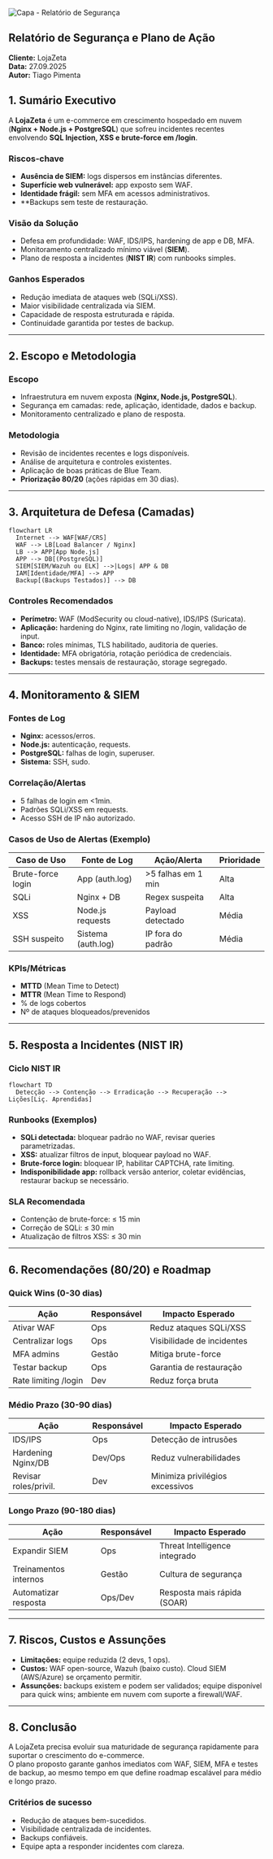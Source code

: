 
![Capa - Relatório de Segurança](capa.png)


## Relatório de Segurança e Plano de Ação


**Cliente:** LojaZeta  
**Data:** 27.09.2025  
**Autor:** Tiago Pimenta 


## 1. Sumário Executivo

A **LojaZeta** é um e-commerce em crescimento hospedado em nuvem (**Nginx + Node.js + PostgreSQL**) que sofreu incidentes recentes envolvendo **SQL Injection, XSS e brute-force em /login**.

### Riscos-chave
- **Ausência de SIEM:** logs dispersos em instâncias diferentes.  
- **Superfície web vulnerável:** app exposto sem WAF.  
- **Identidade frágil:** sem MFA em acessos administrativos.  
- **Backups sem teste de restauração.

### Visão da Solução
- Defesa em profundidade: WAF, IDS/IPS, hardening de app e DB, MFA.  
- Monitoramento centralizado mínimo viável (**SIEM**).  
- Plano de resposta a incidentes (**NIST IR**) com runbooks simples.

### Ganhos Esperados
- Redução imediata de ataques web (SQLi/XSS).  
- Maior visibilidade centralizada via SIEM.  
- Capacidade de resposta estruturada e rápida.  
- Continuidade garantida por testes de backup.  

---

## 2. Escopo e Metodologia

### Escopo
- Infraestrutura em nuvem exposta (**Nginx, Node.js, PostgreSQL**).  
- Segurança em camadas: rede, aplicação, identidade, dados e backup.  
- Monitoramento centralizado e plano de resposta.  

### Metodologia
- Revisão de incidentes recentes e logs disponíveis.  
- Análise de arquitetura e controles existentes.  
- Aplicação de boas práticas de Blue Team.  
- **Priorização 80/20** (ações rápidas em 30 dias).  

---

## 3. Arquitetura de Defesa (Camadas)

```mermaid
flowchart LR
  Internet --> WAF[WAF/CRS]
  WAF --> LB[Load Balancer / Nginx]
  LB --> APP[App Node.js]
  APP --> DB[(PostgreSQL)]
  SIEM[SIEM/Wazuh ou ELK] -->|Logs| APP & DB
  IAM[Identidade/MFA] --> APP
  Backup[(Backups Testados)] --> DB
```

### Controles Recomendados

- **Perímetro:** WAF (ModSecurity ou cloud-native), IDS/IPS (Suricata).  
- **Aplicação:** hardening do Nginx, rate limiting no /login, validação de input.  
- **Banco:** roles mínimas, TLS habilitado, auditoria de queries.  
- **Identidade:** MFA obrigatória, rotação periódica de credenciais.  
- **Backups:** testes mensais de restauração, storage segregado.  

---

## 4. Monitoramento & SIEM

### Fontes de Log
- **Nginx:** acessos/erros.  
- **Node.js:** autenticação, requests.  
- **PostgreSQL:** falhas de login, superuser.  
- **Sistema:** SSH, sudo.  

### Correlação/Alertas
- 5 falhas de login em <1min.  
- Padrões SQLi/XSS em requests.  
- Acesso SSH de IP não autorizado.  

### Casos de Uso de Alertas (Exemplo)
| Caso de Uso           | Fonte de Log           | Ação/Alerta               | Prioridade |
|----------------------|----------------------|---------------------------|------------|
| Brute-force login     | App (auth.log)        | >5 falhas em 1 min        | Alta       |
| SQLi                  | Nginx + DB            | Regex suspeita            | Alta       |
| XSS                   | Node.js requests      | Payload detectado         | Média      |
| SSH suspeito           | Sistema (auth.log)    | IP fora do padrão         | Média      |

### KPIs/Métricas
- **MTTD** (Mean Time to Detect)  
- **MTTR** (Mean Time to Respond)  
- % de logs cobertos  
- Nº de ataques bloqueados/prevenidos  

---

## 5. Resposta a Incidentes (NIST IR)

### Ciclo NIST IR
```mermaid
flowchart TD
  Detecção --> Contenção --> Erradicação --> Recuperação --> Lições[Liç. Aprendidas]
```

### Runbooks (Exemplos)
- **SQLi detectada:** bloquear padrão no WAF, revisar queries parametrizadas.  
- **XSS:** atualizar filtros de input, bloquear payload no WAF.  
- **Brute-force login:** bloquear IP, habilitar CAPTCHA, rate limiting.  
- **Indisponibilidade app:** rollback versão anterior, coletar evidências, restaurar backup se necessário.  

### SLA Recomendada
- Contenção de brute-force: ≤ 15 min  
- Correção de SQLi: ≤ 30 min  
- Atualização de filtros XSS: ≤ 30 min  

---

## 6. Recomendações (80/20) e Roadmap

### Quick Wins (0-30 dias)
| Ação               | Responsável | Impacto Esperado                  |
|-------------------|------------|----------------------------------|
| Ativar WAF         | Ops        | Reduz ataques SQLi/XSS           |
| Centralizar logs   | Ops        | Visibilidade de incidentes       |
| MFA admins         | Gestão     | Mitiga brute-force               |
| Testar backup      | Ops        | Garantia de restauração          |
| Rate limiting /login | Dev      | Reduz força bruta                |

### Médio Prazo (30-90 dias)
| Ação                  | Responsável | Impacto Esperado               |
|----------------------|------------|-------------------------------|
| IDS/IPS               | Ops        | Detecção de intrusões          |
| Hardening Nginx/DB    | Dev/Ops    | Reduz vulnerabilidades         |
| Revisar roles/privil. | Dev        | Minimiza privilégios excessivos|

### Longo Prazo (90-180 dias)
| Ação                  | Responsável | Impacto Esperado               |
|----------------------|------------|-------------------------------|
| Expandir SIEM         | Ops        | Threat Intelligence integrado  |
| Treinamentos internos | Gestão     | Cultura de segurança           |
| Automatizar resposta  | Ops/Dev    | Resposta mais rápida (SOAR)   |

---

## 7. Riscos, Custos e Assunções

- **Limitações:** equipe reduzida (2 devs, 1 ops).  
- **Custos:** WAF open-source, Wazuh (baixo custo). Cloud SIEM (AWS/Azure) se orçamento permitir.  
- **Assunções:** backups existem e podem ser validados; equipe disponível para quick wins; ambiente em nuvem com suporte a firewall/WAF.  

---

## 8. Conclusão

A LojaZeta precisa evoluir sua maturidade de segurança rapidamente para suportar o crescimento do e-commerce.  
O plano proposto garante ganhos imediatos com WAF, SIEM, MFA e testes de backup, ao mesmo tempo em que define roadmap escalável para médio e longo prazo.

### Critérios de sucesso
- Redução de ataques bem-sucedidos.  
- Visibilidade centralizada de incidentes.  
- Backups confiáveis.  
- Equipe apta a responder incidentes com clareza.  


